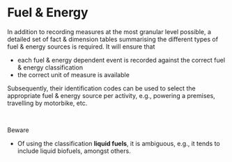 <br>

# Fuel & Energy

In addition to recording measures at the most granular level possible, a detailed set of fact & dimension tables summarising the different types of fuel & energy sources is required.  It will ensure that

* each fuel & energy dependent event is recorded against the correct fuel & energy classification
* the correct unit of measure is available

Subsequently, their identification codes can be used to select the appropriate fuel & energy source per activity, e.g., powering a premises, travelling by motorbike, etc.

<br>

Beware

* Of using the classification <b>liquid fuels</b>, it is ambiguous, e.g., it tends to include liquid biofuels, amongst others.

<br>
<br>

<br>
<br>

<br>
<br>

<br>
<br>
